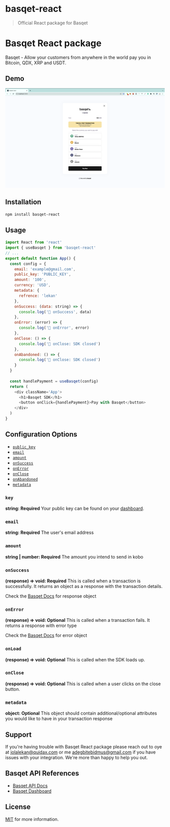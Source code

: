 # basqet-react

> Official React package for Basqet

# Basqet React package

Basqet - Allow your customers from anywhere in the world pay you in Bitcoin, QDX, XRP and USDT.

## Demo

![Basqet pay SDK](Demo.png)

## Installation

```sh
npm install basqet-react
```

## Usage

```js
import React from 'react'
import { useBasqet } from 'basqet-react'
// ...
export default function App() {
  const config = {
    email: 'example@gmail.com',
    public_key: 'PUBLIC_KEY',
    amount: '100',
    currency: 'USD',
    metadata: {
      refrence: 'lekan'
    },
    onSuccess: (data: string) => {
      console.log('🚀 onSuccess', data)
    },
    onError: (error) => {
      console.log('🚀 onError', error)
    },
    onClose: () => {
      console.log('🚀 onClose: SDK closed')
    },
    onAbandoned: () => {
      console.log('🚀 onClose: SDK closed')
    }
  }

  const handlePayment = useBasqet(config)
  return (
    <div className='App'>
      <h1>Basqet SDK</h1>
      <button onClick={handlePayment}>Pay with Basqet</button>
    </div>
  )
}
```

## Configuration Options

- [`public_key`](#public_key)
- [`email`](#email)
- [`amount`](#amount)
- [`onSuccess`](#onSuccess)
- [`onError`](#onError)
- [`onClose`](#onClose)
- [`onAbandoned`](#onAbandoned)
- [`metadata`](#metadata)

### <a name="key"></a> `key`

**string: Required**
Your public key can be found on your [dashboard](https://dashboard.basqet.com/).

### <a name="email"></a> `email`

**string: Required**
The user's email address

### <a name="amount"></a> `amount`

**string | number: Required**
The amount you intend to send in kobo

### <a name="onSuccess"></a> `onSuccess`

**(response) => void: Required**
This is called when a transaction is successfully. It returns an object as a response with the transaction details.

Check the [Basqet Docs](https://docs.basqet.com/docs) for response object

### <a name="onError"></a> `onError`

**(response) => void: Optional**
This is called when a transaction fails. It returns a response with error type

Check the [Basqet Docs](https://docs.basqet.com/docs) for error object

### <a name="onClose"></a> `onLoad`

**(response) => void: Optional**
This is called when the SDK loads up.

### <a name="onClose"></a> `onClose`

**(response) => void: Optional**
This is called when a user clicks on the close button.

### <a name="metadata"></a> `metadata`

**object: Optional**
This object should contain additional/optional attributes you would like to have in your transaction response

## Support

If you're having trouble with Basqet React package please reach out to oye at <jolalekan@quidax.com> or me <adegbitebidmus@gmail.com> if you have issues with your integration. We're more than happy to help you out.

## Basqet API References

- [Basqet API Docs](https://docs.basqet.com/docs)
- [Basqet Dashboard](https://dashboard.basqet.com/)

## License

[MIT](https://github.com/kamsy/basqet-react/blob/master/LICENSE) for more information.
